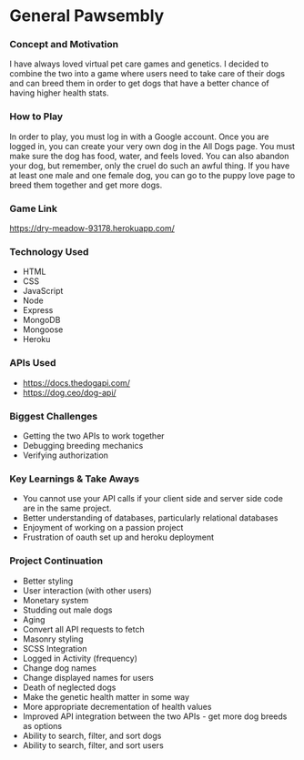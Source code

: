 # General Pawsembly

### Concept and Motivation
I have always loved virtual pet care games and genetics. I decided to combine the two into a game where users need to take care of their dogs and can breed them in order to get dogs that have a better chance of having higher health stats.

### How to Play
In order to play, you must log in with a Google account. Once you are logged in, you can create your very own dog in the All Dogs page. You must make sure the dog has food, water, and feels loved. You can also abandon your dog, but remember, only the cruel do such an awful thing. If you have at least one male and one female dog, you can go to the puppy love page to breed them together and get more dogs.

### Game Link
https://dry-meadow-93178.herokuapp.com/

### Technology Used
* HTML
* CSS
* JavaScript
* Node
* Express
* MongoDB
* Mongoose
* Heroku

### APIs Used
* https://docs.thedogapi.com/
* https://dog.ceo/dog-api/

### Biggest Challenges
* Getting the two APIs to work together
* Debugging breeding mechanics
* Verifying authorization

### Key Learnings & Take Aways
* You cannot use your API calls if your client side and server side code are in the same project.
* Better understanding of databases, particularly relational databases
* Enjoyment of working on a passion project
* Frustration of oauth set up and heroku deployment

### Project Continuation
* Better styling
* User interaction (with other users)
* Monetary system
* Studding out male dogs
* Aging
* Convert all API requests to fetch 
* Masonry styling
* SCSS Integration
* Logged in Activity (frequency)
* Change dog names
* Change displayed names for users
* Death of neglected dogs
* Make the genetic health matter in some way
* More appropriate decrementation of health values
* Improved API integration between the two APIs - get more dog breeds as options
* Ability to search, filter, and sort dogs
* Ability to search, filter, and sort users